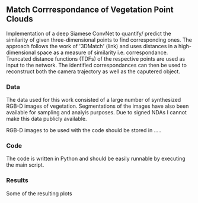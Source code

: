 ## Match Corrrespondance of Vegetation Point Clouds

Implementation of a deep Siamese ConvNet to quantify/ predict the similarity of given three-dimensional points to find corresponding ones. The approach follows the work of '3DMatch' (link) and uses distances in a high-dimensional space as a measure of similarity i.e. correspondance. Truncated distance functions (TDFs) of the respective points are used as input to the network. The identified correspondances can then be used to reconstruct both the camera trajectory as well as the caputered object.

### Data

The data used for this work consisted of a large number of synthesized RGB-D images of vegetation.
Segmentations of the images have also been available for sampling and analyis purposes.
Due to signed NDAs I cannot make this data publicly available.

RGB-D images to be used with the code should be stored in .....

### Code

The code is written in Python and should be easily runnable by executing the main script.

### Results

Some of the resulting plots

